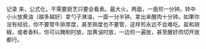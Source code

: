 
记录 来，公式化，不需要厨艺只要会看表。最大火，两面，一面煎一分钟。转中小火放黄油（越多越好）拿勺子淋油，一面一分半钟。拿出来醒肉十分钟。如果你没有经验，你不要管牛排厚度，甚至熟度也不要管，这样煎永远不会难吃。盐和胡椒，或者香料，你可以腌制时放，加黄油时放，一边煎一遍放，甚至醒好肉切开放都行。
